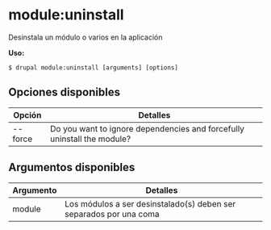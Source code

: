 # module:uninstall
Desinstala un módulo o varios en la aplicación

**Uso:**
```
$ drupal module:uninstall [arguments] [options]
```

## Opciones disponibles
Opción | Detalles
-------|-------------
--force | Do you want to ignore dependencies and forcefully uninstall the module?

## Argumentos disponibles
Argumento | Detalles
---------|-------------
module | Los módulos a ser desinstalado(s) deben ser separados por una coma
